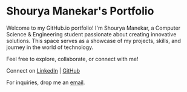 # Shourya Manekar's Portfolio

Welcome to my GitHub.io portfolio! I'm Shourya Manekar, a Computer Science & Engineering student passionate about creating innovative solutions. This space serves as a showcase of my projects, skills, and journey in the world of technology.

Feel free to explore, collaborate, or connect with me!

Connect on [LinkedIn](https://www.linkedin.com/in/shouryamanekar) | [GitHub](https://github.com/shouryamanekar)

For inquiries, drop me an [email](mailto:shouryaamanekar@gmail.com).